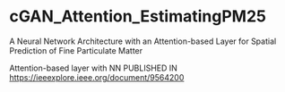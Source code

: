 # cGAN_Attention_EstimatingPM25

A Neural Network Architecture with an Attention-based Layer for Spatial Prediction of Fine Particulate Matter

Attention-based layer with NN PUBLISHED IN https://ieeexplore.ieee.org/document/9564200
